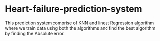 # Heart-failure-prediction-system

This prediction system comprise of KNN and lineat Regression algorithm where we train data using both the algorithms and find the best algorithm by finding the Absolute error.
